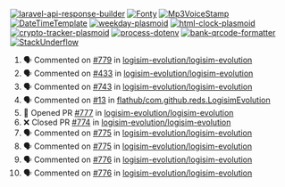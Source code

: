 [![laravel-api-response-builder](https://github-readme-stats.vercel.app/api/pin/?username=MarcinOrlowski&repo=laravel-api-response-builder&theme=default&hide_border=true&title_color=87c9c3&text_color=62696d&icon_color=636a6d&bg_color=30393e)](https://github.com/MarcinOrlowski/laravel-api-response-builder)
[![Fonty](https://github-readme-stats.vercel.app/api/pin/?username=MarcinOrlowski&repo=Fonty&theme=default&hide_border=true&title_color=87c9c3&text_color=62696d&icon_color=636a6d&bg_color=30393e)](https://github.com/MarcinOrlowski/Fonty)
[![Mp3VoiceStamp](https://github-readme-stats.vercel.app/api/pin/?username=MarcinOrlowski&repo=Mp3VoiceStamp&theme=default&hide_border=true&title_color=87c9c3&text_color=62696d&icon_color=636a6d&bg_color=30393e)](https://github.com/MarcinOrlowski/Mp3VoiceStamp)
[![DateTimeTemplate](https://github-readme-stats.vercel.app/api/pin/?username=MarcinOrlowski&repo=DateTimeTemplate&theme=default&hide_border=true&title_color=87c9c3&text_color=62696d&icon_color=636a6d&bg_color=30393e)](https://github.com/MarcinOrlowski/DateTimeTemplate)
[![weekday-plasmoid](https://github-readme-stats.vercel.app/api/pin/?username=MarcinOrlowski&repo=weekday-plasmoid&theme=default&hide_border=true&title_color=87c9c3&text_color=62696d&icon_color=636a6d&bg_color=30393e)](https://github.com/MarcinOrlowski/weekday-plasmoid)
[![html-clock-plasmoid](https://github-readme-stats.vercel.app/api/pin/?username=MarcinOrlowski&repo=html-clock-plasmoid&theme=default&hide_border=true&title_color=87c9c3&text_color=62696d&icon_color=636a6d&bg_color=30393e)](https://github.com/MarcinOrlowski/html-clock-plasmoid)
[![crypto-tracker-plasmoid](https://github-readme-stats.vercel.app/api/pin/?username=MarcinOrlowski&repo=crypto-tracker-plasmoid&theme=default&hide_border=true&title_color=87c9c3&text_color=62696d&icon_color=636a6d&bg_color=30393e)](https://github.com/MarcinOrlowski/crypto-tracker-plasmoid)
[![process-dotenv](https://github-readme-stats.vercel.app/api/pin/?username=MarcinOrlowski&repo=process-dotenv&theme=default&hide_border=true&title_color=87c9c3&text_color=62696d&icon_color=636a6d&bg_color=30393e)](https://github.com/MarcinOrlowski/process-dotenv)
[![bank-qrcode-formatter](https://github-readme-stats.vercel.app/api/pin/?username=MarcinOrlowski&repo=bank-qrcode-formatter&theme=default&hide_border=true&title_color=87c9c3&text_color=62696d&icon_color=636a6d&bg_color=30393e)](https://github.com/MarcinOrlowski/bank-qrcode-formatter)
[![StackUnderflow](https://github-readme-stats.vercel.app/api/pin/?username=MarcinOrlowski&repo=StackUnderflow&theme=default&hide_border=true&title_color=87c9c3&text_color=62696d&icon_color=636a6d&bg_color=30393e)](https://github.com/MarcinOrlowski/StackUnderflow)

<!--START_SECTION:activity-->
1. 🗣 Commented on [#779](https://github.com/logisim-evolution/logisim-evolution/issues/779) in [logisim-evolution/logisim-evolution](https://github.com/logisim-evolution/logisim-evolution)
2. 🗣 Commented on [#433](https://github.com/logisim-evolution/logisim-evolution/issues/433) in [logisim-evolution/logisim-evolution](https://github.com/logisim-evolution/logisim-evolution)
3. 🗣 Commented on [#743](https://github.com/logisim-evolution/logisim-evolution/issues/743) in [logisim-evolution/logisim-evolution](https://github.com/logisim-evolution/logisim-evolution)
4. 🗣 Commented on [#13](https://github.com/flathub/com.github.reds.LogisimEvolution/issues/13) in [flathub/com.github.reds.LogisimEvolution](https://github.com/flathub/com.github.reds.LogisimEvolution)
5. 💪 Opened PR [#777](https://github.com/logisim-evolution/logisim-evolution/pull/777) in [logisim-evolution/logisim-evolution](https://github.com/logisim-evolution/logisim-evolution)
6. ❌ Closed PR [#774](https://github.com/logisim-evolution/logisim-evolution/pull/774) in [logisim-evolution/logisim-evolution](https://github.com/logisim-evolution/logisim-evolution)
7. 🗣 Commented on [#775](https://github.com/logisim-evolution/logisim-evolution/issues/775) in [logisim-evolution/logisim-evolution](https://github.com/logisim-evolution/logisim-evolution)
8. 🗣 Commented on [#775](https://github.com/logisim-evolution/logisim-evolution/issues/775) in [logisim-evolution/logisim-evolution](https://github.com/logisim-evolution/logisim-evolution)
9. 🗣 Commented on [#776](https://github.com/logisim-evolution/logisim-evolution/issues/776) in [logisim-evolution/logisim-evolution](https://github.com/logisim-evolution/logisim-evolution)
10. 🗣 Commented on [#776](https://github.com/logisim-evolution/logisim-evolution/issues/776) in [logisim-evolution/logisim-evolution](https://github.com/logisim-evolution/logisim-evolution)
<!--END_SECTION:activity-->
